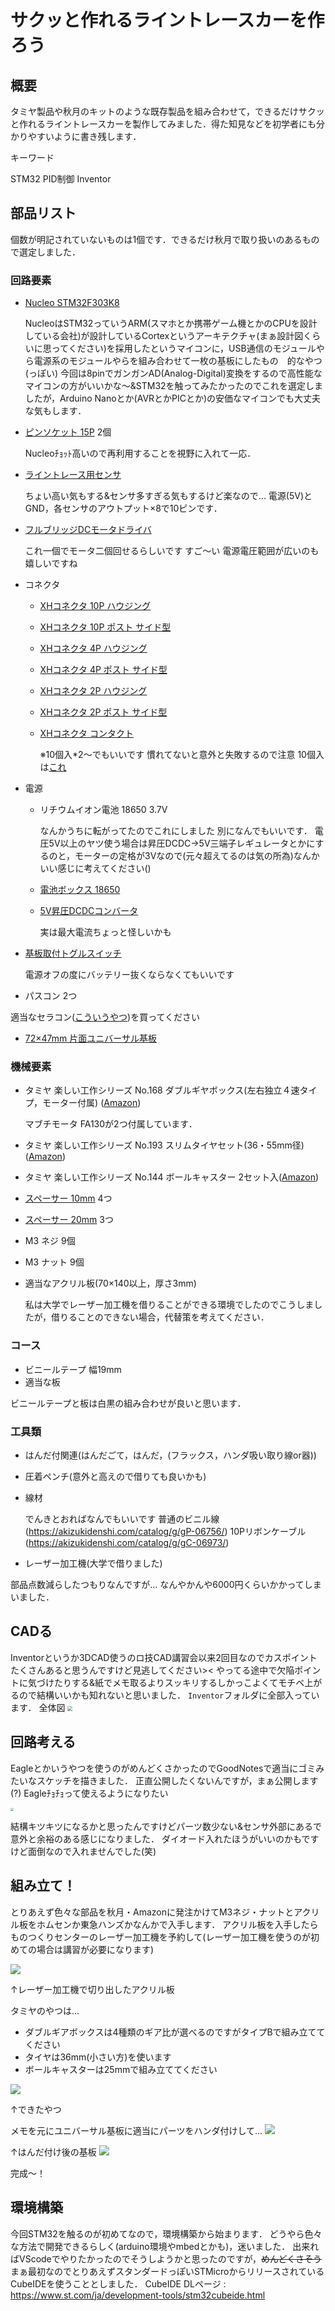 # サクッと作れるライントレースカーを作ろう

## 概要

タミヤ製品や秋月のキットのような既存製品を組み合わせて，できるだけサクッと作れるライントレースカーを製作してみました．得た知見などを初学者にも分かりやすいように書き残します．

キーワード

STM32 PID制御 Inventor

## 部品リスト

個数が明記されていないものは1個です．できるだけ秋月で取り扱いのあるもので選定しました．

### 回路要素

- [Nucleo STM32F303K8](https://akizukidenshi.com/catalog/g/gM-10172/)
    
    NucleoはSTM32っていうARM(スマホとか携帯ゲーム機とかのCPUを設計している会社)が設計しているCortexというアーキテクチャ(まぁ設計図くらいに思ってください)を採用したというマイコンに，USB通信のモジュールやら電源系のモジュールやらを組み合わせて一枚の基板にしたもの　的なやつ(っぽい)
    今回は8pinでガンガンAD(Analog-Digital)変換をするので高性能なマイコンの方がいいかな～&STM32を触ってみたかったのでこれを選定しましたが，Arduino Nanoとか(AVRとかPICとか)の安価なマイコンでも大丈夫な気もします．
- [ピンソケット 15P](https://akizukidenshi.com/catalog/g/gC-10102/) 2個
    
    Nucleoﾁｮｯﾄ高いので再利用することを視野に入れて一応．
- [ライントレース用センサ](https://akizukidenshi.com/catalog/g/gM-13416/)
    
    ちょい高い気もする&センサ多すぎる気もするけど楽なので...
    電源(5V)とGND，各センサのアウトプット×8で10ピンです．
- [フルブリッジDCモータドライバ](https://akizukidenshi.com/catalog/g/gK-09848/)
    
    これ一個でモータ二個回せるらしいです すご～い 電源電圧範囲が広いのも嬉しいですね
- コネクタ
    - [XHコネクタ 10P ハウジング](https://akizukidenshi.com/catalog/g/gC-12843/)
    - [XHコネクタ 10P ポスト サイド型](https://akizukidenshi.com/catalog/g/gC-13897/)
    - [XHコネクタ 4P ハウジング](https://akizukidenshi.com/catalog/g/gC-12257/)
    - [XHコネクタ 4P ポスト  サイド型](https://akizukidenshi.com/catalog/g/gC-12842/)
    - [XHコネクタ 2P ハウジング](https://akizukidenshi.com/catalog/g/gC-12255/)
    - [XHコネクタ 2P ポスト サイド型](https://akizukidenshi.com/catalog/g/gC-12262/)
    - [XHコネクタ コンタクト](https://akizukidenshi.com/catalog/g/gC-12265/)
      
      ※10個入*2～でもいいです 慣れてないと意外と失敗するので注意 10個入は[これ](https://akizukidenshi.com/catalog/g/gC-12264/)
- 電源
    - リチウムイオン電池 18650 3.7V
      
      なんかうちに転がってたのでこれにしました 別になんでもいいです．
      電圧5V以上のヤツ使う場合は昇圧DCDC→5V三端子レギュレータとかにするのと，モーターの定格が3Vなので(元々超えてるのは気の所為)なんかいい感じに考えてください()
    - [電池ボックス 18650](https://akizukidenshi.com/catalog/g/gP-08407/)
    - [5V昇圧DCDCコンバータ](https://akizukidenshi.com/catalog/g/gK-13065/)
      
      実は最大電流ちょっと怪しいかも
- [基板取付トグルスイッチ](https://akizukidenshi.com/catalog/g/gP-00300/)
  
  電源オフの度にバッテリー抜くならなくてもいいです
- パスコン 2つ
 
 適当なセラコン([こういうやつ](https://akizukidenshi.com/catalog/g/gP-10147/))を買ってください
- [72×47mm 片面ユニバーサル基板](https://akizukidenshi.com/catalog/g/gP-03229/)

### 機械要素

- タミヤ 楽しい工作シリーズ No.168 ダブルギヤボックス(左右独立４速タイプ，モーター付属) ([Amazon](https://www.amazon.co.jp/gp/product/B001Q13BIU/))
  
  マブチモータ FA130が2つ付属しています．
- タミヤ 楽しい工作シリーズ No.193 スリムタイヤセット(36・55mm径) ([Amazon](https://www.amazon.co.jp/gp/product/B003YORNNG/))
- タミヤ 楽しい工作シリーズ No.144 ボールキャスター 2セット入([Amazon](https://www.amazon.co.jp/gp/product/B001VZHRW2/))
- [スペーサー 10mm](https://akizukidenshi.com/catalog/g/gP-08164/) 4つ
- [スペーサー 20mm](https://akizukidenshi.com/catalog/g/gP-07321/) 3つ
- M3 ネジ 9個
- M3 ナット 9個
- 適当なアクリル板(70×140以上，厚さ3mm)
  
  私は大学でレーザー加工機を借りることができる環境でしたのでこうしましたが，借りることのできない場合，代替策を考えてください．

### コース

- ビニールテープ 幅19mm
- 適当な板

ビニールテープと板は白黒の組み合わせが良いと思います．

### 工具類

- はんだ付関連(はんだごて，はんだ，(フラックス，ハンダ吸い取り線or器))
- 圧着ペンチ(意外と高えので借りても良いかも)
- 線材
  
  でんきとおればなんでもいいです
  普通のビニル線(https://akizukidenshi.com/catalog/g/gP-06756/)
  10Pリボンケーブル(https://akizukidenshi.com/catalog/g/gC-06973/)
- レーザー加工機(大学で借りました)

部品点数減らしたつもりなんですが...
なんやかんや6000円くらいかかってしまいました．

## CADる

Inventorというか3DCAD使うのロ技CAD講習会以来2回目なのでカスポイントたくさんあると思うんですけど見逃してください><
やってる途中で欠陥ポイントに気づけたりする&紙でメモ取るよりスッキリするしかっこよくてモチベ上がるので結構いいかも知れないと思いました．
`Inventor`フォルダに全部入っています．
全体図
<img src="img/Inventor_overall.png" style="zoom: 50%;" />

## 回路考える

Eagleとかいうやつを使うのがめんどくさかったのでGoodNotesで適当にゴミみたいなスケッチを描きました．
正直公開したくないんですが，まぁ公開します(?)
Eagleﾁｮﾁｮって使えるようになりたい

<img src="img/circuit_sketch.jpg" style="zoom:33%;" />

結構キツキツになるかと思ったんですけどパーツ数少ない&センサ外部にあるで意外と余裕のある感じになりました．
ダイオード入れたほうがいいのかもですけど面倒なので入れませんでした(笑)

## 組み立て！

とりあえず色々な部品を秋月・Amazonに発注かけてM3ネジ・ナットとアクリル板をホムセンか東急ハンズかなんかで入手します．
アクリル板を入手したらものつくりセンターのレーザー加工機を予約して(レーザー加工機を使うのが初めての場合は講習が必要になります)

![](img/acrylicBoard.jpg)

↑レーザー加工機で切り出したアクリル板

タミヤのやつは...

- ダブルギアボックスは4種類のギア比が選べるのですがタイプBで組み立ててください
- タイヤは36mm(小さい方)を使います
- ボールキャスターは25mmで組み立ててください

![](img/tamiya.jpg)

↑できたやつ

メモを元にユニバーサル基板に適当にパーツをハンダ付けして...
![](img/circuit.jpg)

↑はんだ付け後の基板
![](img/overall.jpg)

完成～！

## 環境構築

今回STM32を触るのが初めてなので，環境構築から始まります．
どうやら色々な方法で開発できるらしく(arduino環境やmbedとかも)，迷いました．
出来ればVScodeでやりたかったのでそうしようかと思ったのですが，~~めんどくさそう~~まぁ最初なのでとりあえずスタンダードっぽいSTMicroからリリースされているCubeIDEを使うこととしました．
CubeIDE DLページ : https://www.st.com/ja/development-tools/stm32cubeide.html

